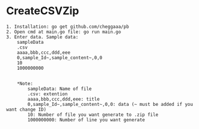 # CreateCSVZip
	1. Installation: go get github.com/cheggaaa/pb
	2. Open cmd at main.go file: go run main.go
	3. Enter data. Sample data:
		sampleData
		.csv
		aaaa,bbb,ccc,ddd,eee
		0,sample_Id~,sample_content~,0,0
		10
		1000000000
		
		
		*Note: 
			sampleData: Name of file
			.csv: extention
			aaaa,bbb,ccc,ddd,eee: title
			0,sample_Id~,sample_content~,0,0: data (~ must be added if you want change ID)
			10: Number of file you want generate to .zip file
			1000000000: Number of line you want generate